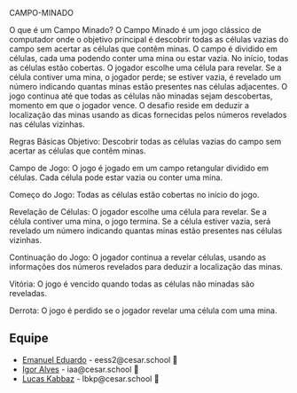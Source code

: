 

CAMPO-MINADO


O que é um Campo Minado?
O Campo Minado é um jogo clássico de computador onde o objetivo principal é descobrir todas as células vazias do campo sem acertar as células que contêm minas. O campo é dividido em células, cada uma podendo conter uma mina ou estar vazia. No início, todas as células estão cobertas. O jogador escolhe uma célula para revelar. Se a célula contiver uma mina, o jogador perde; se estiver vazia, é revelado um número indicando quantas minas estão presentes nas células adjacentes. O jogo continua até que todas as células não minadas sejam descobertas, momento em que o jogador vence. O desafio reside em deduzir a localização das minas usando as dicas fornecidas pelos números revelados nas células vizinhas.



Regras Básicas
Objetivo: Descobrir todas as células vazias do campo sem acertar as células que contêm minas.

Campo de Jogo: O jogo é jogado em um campo retangular dividido em células. Cada célula pode estar vazia ou conter uma mina.

Começo do Jogo: Todas as células estão cobertas no início do jogo.

Revelação de Células: O jogador escolhe uma célula para revelar. Se a célula contiver uma mina, o jogo termina. Se a célula estiver vazia, será revelado um número indicando quantas minas estão presentes nas células vizinhas.

Continuação do Jogo: O jogador continua a revelar células, usando as informações dos números revelados para deduzir a localização das minas.

Vitória: O jogo é vencido quando todas as células não minadas são reveladas.

Derrota: O jogo é perdido se o jogador revelar uma célula com uma mina.

<h2>Equipe</h2>
<ul>
  <li>
    <a href="https://github.com/couboii">Emanuel Eduardo</a> -
    eess2@cesar.school 📩
  </li>
  <li>
    <a href="https://github.com/igoralvesa">Igor Alves</a> -
    iaa@cesar.school 📩
  </li>
  <li>
    <a href="https://github.com/Zabbak">Lucas Kabbaz</a> -
    lbkp@cesar.school 📩
  </li>
</ul>








